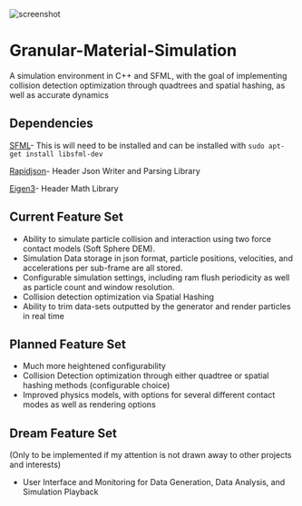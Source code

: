 ![screenshot](https://i.imgur.com/njhaWff.png)
# Granular-Material-Simulation
A simulation environment in C++ and SFML, with the goal of implementing collision detection optimization through quadtrees and spatial hashing, as well as accurate dynamics

## Dependencies 
[SFML](https://www.sfml-dev.org/)- This is will need to be installed and can be installed with ```sudo apt-get install libsfml-dev ```

[Rapidjson](http://rapidjson.org/)- Header Json Writer and Parsing Library

[Eigen3](http://eigen.tuxfamily.org/index.php?title=Main_Page)- Header Math Library

## Current Feature Set
- Ability to simulate particle collision and interaction using two force contact models (Soft Sphere DEM).
- Simulation Data storage in json format, particle positions, velocities, and accelerations per sub-frame are all stored.
- Configurable simulation settings, including ram flush periodicity as well as particle count and window resolution.
- Collision detection optimization via Spatial Hashing
- Ability to trim data-sets outputted by the generator and render particles in real time
## Planned Feature Set
- Much more heightened configurability
- Collision Detection optimization through either quadtree or spatial hashing methods (configurable choice)
- Improved physics models, with options for several different contact modes as well as rendering options

## Dream Feature Set
(Only to be implemented if my attention is not drawn away to other projects and interests)
- User Interface and Monitoring for Data Generation, Data Analysis, and Simulation Playback
